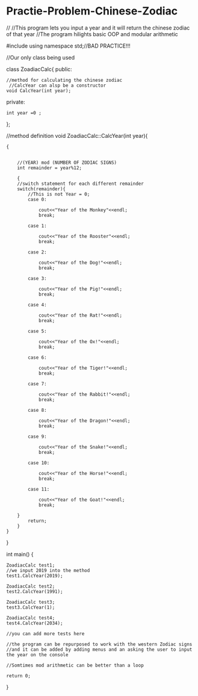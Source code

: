 # Practie-Problem-Chinese-Zodiac

//
//This program lets you input a year and it will return the chinese zodiac of that year
//The program hilights basic OOP and modular arithmetic

#include <iostream>
using namespace std;//BAD PRACTICE!!!


//Our only class being used


class ZoadiacCalc{
public:
    
    //method for calculating the chinese zodiac
     //CalcYear can alsp be a constructor
    void CalcYear(int year);
    
   
    
private:
    
    int year =0 ;
};

//method definition
void ZoadiacCalc::CalcYear(int year){
    
    {
    
 
        //(YEAR) mod (NUMBER OF ZODIAC SIGNS)    
        int remainder = year%12;
        
        {
        //switch statement for each different remainder
        switch(remainder){
            //This is not Year = 0;    
            case 0: 
                
                cout<<"Year of the Monkey"<<endl;
                break;
                
            case 1:
                
                cout<<"Year of the Rooster"<<endl;
                break;
                
            case 2:
                
                cout<<"Year of the Dog!"<<endl;
                break;
                
            case 3:
                
                cout<<"Year of the Pig!"<<endl;
                break;
                
            case 4:
                
                cout<<"Year of the Rat!"<<endl;
                break;
                
            case 5:
                
                cout<<"Year of the Ox!"<<endl;
                break;
                
            case 6:
                
                cout<<"Year of the Tiger!"<<endl;
                break;
                
            case 7:
                
                cout<<"Year of the Rabbit!"<<endl;
                break;
                
            case 8:
                
                cout<<"Year of the Dragon!"<<endl;
                break;
                
            case 9:
                
                cout<<"Year of the Snake!"<<endl;
                break;
                
            case 10:
                
                cout<<"Year of the Horse!"<<endl;
                break;
                
            case 11:
                
                cout<<"Year of the Goat!"<<endl;
                break;
                
        }
            return;
        }
    }
    
    
}


int main() {
    
    
    ZoadiacCalc test1;
    //we input 2019 into the method
    test1.CalcYear(2019);
    
    ZoadiacCalc test2;
    test2.CalcYear(1991);
    
    ZoadiacCalc test3;
    test3.CalcYear(1);
    
    ZoadiacCalc test4;
    test4.CalcYear(2034);
    
    //you can add more tests here
    
    //the program can be repurposed to work with the western Zodiac signs
    //and it can be added by adding menus and an asking the user to input the year on the console

    //Somtimes mod arithmetic can be better than a loop
    
    return 0;
}
